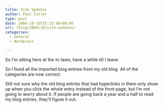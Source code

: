 ```yaml
---
title: Site Updates
author: Paul Cutler
type: post
date: 2004-10-15T15:23:48+00:00
url: /blog/2004/10/site-updates/
categories:
  - General
  - Wordpress

---
```

So I&#8217;m sitting here at the in-laws, have a while till I leave.

So I fixed all the imported blog entries from my old blog. All of the categories are now correct.

Still not sure why the old blog entries that had hyperlinks in them only show up when you click the whole entry instead of the front page, but I&#8217;m not going to worry about it. If people are going back a year and a half to read my blog entries, they&#8217;ll figure it out.